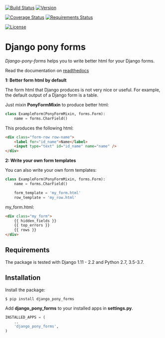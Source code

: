[![Build Status](https://travis-ci.org/mbraak/django_pony_forms.svg?branch=master)](https://travis-ci.org/mbraak/django_pony_forms) [![Version](https://badge.fury.io/py/django-pony-forms.svg)](https://pypi.python.org/pypi/django-pony-forms/)

[![Coverage Status](https://img.shields.io/coveralls/mbraak/django_pony_forms.svg)](https://coveralls.io/r/mbraak/django_pony_forms?branch=master)
[![Requirements Status](https://requires.io/github/mbraak/django_pony_forms/requirements.svg?branch=master)](https://requires.io/github/mbraak/django_pony_forms/requirements/?branch=master)

[![License](https://img.shields.io/pypi/l/django_pony_forms.svg)](https://pypi.python.org/pypi/django_pony_forms/)

Django pony forms
=================

*Django-pony-forms* helps you to write better html for your Django forms.

Read the documentation on [readthedocs](http://django_pony_forms.readthedocs.io/en/latest/index.html)

**1: Better form html by default**

The form html that Django produces is not very nice or useful. For example, the default output of a Django form is a table.

Just mixin **PonyFormMixin** to produce better html:

```python
class ExampleForm(PonyFormMixin, forms.Form):
    name = forms.CharField()
```

This produces the following html:

```html
<div class="form-row row-name">
    <label for="id_name">Name</label>
    <input type="text" id="id_name" name="name" />
</div>
```

**2: Write your own form templates**

You can also write your own form templates:

```python
class ExampleForm(PonyFormMixin, forms.Form):
    name = forms.CharField()

    form_template = 'my_form.html'
    row_template = 'my_row.html'
```

my_form.html:

```html
<div class="my_form">
    {{ hidden_fields }}
    {{ top_errors }}
    {{ rows }}
</div>
```

Requirements
------------

The package is tested with Django 1.11 - 2.2 and Python 2.7, 3.5-3.7.

Installation
------------

Install the package:

```
$ pip install django_pony_forms
```

Add **django_pony_forms** to your installed apps in **settings.py**.

```python
INSTALLED_APPS = (
    ..
    'django_pony_forms',
)
```
